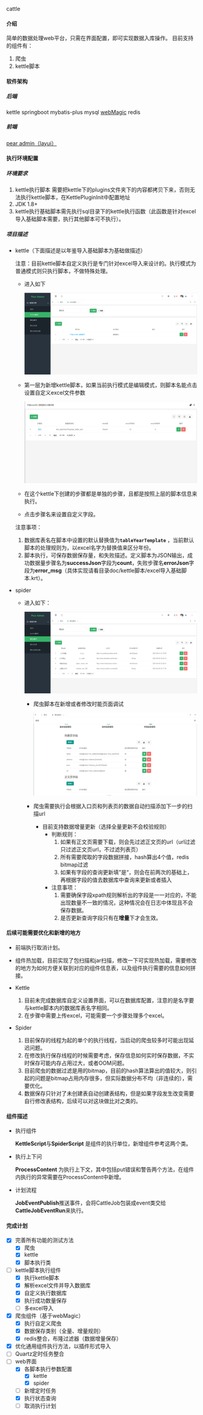 cattle

#### 介绍
简单的数据处理web平台，只需在界面配置，即可实现数据入库操作。
目前支持的组件有：
1. 爬虫
2. kettle脚本

#### 软件架构

##### 后端
kettle
springboot
mybatis-plus
mysql
[webMagic](http://webmagic.io/docs/zh/)
redis

##### 前端
[pear admin（layui）](https://www.layui.com/doc/modules/table.html)

#### 执行环境配置

##### 环境要求
1. kettle执行脚本 需要把kettle下的plugins文件夹下的内容都拷贝下来，否则无法执行kettle脚本，在KettlePluginInit中配置地址
2. JDK 1.8+
3. kettle执行基础脚本需先执行sql目录下的kettle执行函数（此函数是针对excel导入基础脚本需要，执行其他脚本可不执行）。

##### 项目描述

- kettle（下面描述是以年鉴导入基础脚本为基础做描述）

  ​	注意：目前kettle脚本自定义执行是专门针对excel导入来设计的。执行模式为普通模式则只执行脚本，不做特殊处理。

  - 进入如下

    ![kettle脚本](doc/image/kettle脚本配置.png)

  - 第一层为新增kettle脚本，如果当前执行模式是编辑模式，则脚本名能点击设置自定义excel文件参数

    ![](doc/image/kettle自定义excel.png)

  - 在这个kettle下创建的步骤都是单独的步骤，且都是按照上层的脚本信息来执行。

  - 点击步骤名来设置自定义字段。

  注意事项：

  1. 数据库表名在脚本中设置的默认替换值为<b>```` tableYearTemplate ````</b>  ，当前默认脚本的处理规则为，以excel名字为替换值来区分年份。
  2. 脚本执行，可保存数据保存量，和失败描述。定义脚本为JSON输出，成功数据量步骤名为**successJson**字段为**count**，失败步骤名**errorJson**字段为**error_msg**（具体实现请看目录doc/kettle脚本/excel导入基础脚本.krt）。

- spider

  - 进入如下：

    ![](doc/image/爬虫脚本配置.png)

    - 爬虫脚本在新增或者修改时能页面调试

      ![](doc/image/爬虫配置图.png)

    - 爬虫需要执行会根据入口页和列表页的数据自动扫描添加下一步的扫描url
      - 目前支持数据增量更新（选择全量更新不会校验规则）
        - 判断规则：
          1. 如果有正文页需要下载，则会先过滤正文页的url（url过滤只过滤正文页url，不过滤列表页）
          2. 所有需要爬取的字段数据拼接，hash算出4个值，redis bitmap过滤
          3. 如果有字段的查询更新填”是“，则会在前两次的基础上，再根据字段的值去数据库中查询来更新或者插入
        - 注意事项：
          1. 需要确保字段xpath规则解析出的字段是一一对应的，不能出现数量不一致的情况，这种情况会在日志中体现且不会保存数据。
          2. 是否更新查询字段只有在**增量**下才会生效。

#### 后续可能需要优化和新增的地方

- 前端执行取消计划。
- 组件热加载，目前实现了包扫描和jar扫描，修改一下可实现热加载，需要修改的地方为如何方便关联到对应的组件信息表，以及组件执行需要的信息如何拼接。

- Kettle
  1. 目前未完成数据库自定义设置界面，可以在数据库配置，注意的是名字要与kettle脚本内的数据库表名字相同。
  2. 在步骤中需要上传excel，可能需要一个步骤处理多个excel。
- Spider
  1. 目前保存的线程为起的单个的执行线程，当启动的爬虫较多时可能出现延迟问题。
  2. 在修改执行保存线程的时候需要考虑，保存信息如何实时保存数据，不实时保存可能内存占用过大，或者OOM问题。
  3. 目前爬虫的数据过滤是用的bitmap，目前的hash算法算出的值较大，则引起的问题是bitmap占用内存很多，但实际数据分布不均（非连续的），需要优化。
  4. 数据保存只针对了未创建表自动创建表结构，但是如果字段发生改变需要自行修改表结构，后续可以对这块做比对之类的。

#### 组件描述

- 执行组件

  **KettleScript**与**SpiderScript** 是组件的执行单位，新增组件参考这两个类。

- 执行上下问

  **ProcessContent** 为执行上下文，其中包括put错误和警告两个方法，在组件内执行的异常需要在ProcessContent中新增。

- 计划流程

  **JobEventPublish**推送事件，会将CattleJob包装成event类交给**CattleJobEventRun**来执行。

#### 完成计划
- [x] 完善所有功能的测试方法
    - [x] 爬虫
    - [x] kettle
    - [x] 脚本执行类
- [ ] kettle脚本执行组件
    - [x] 执行kettle脚本
    - [x] 解析excel文件并导入数据库
    - [x] 自定义执行数据库
    - [x] 执行成功数量保存
    - [ ] 多excel导入
- [x] 爬虫组件（基于webMagic）
    - [x] 执行自定义爬虫
    - [x] 数据保存类别（全量、增量规则）
    - [x] redis整合，布隆过滤器（数据增量保存）
- [x] 优化通用组件执行方法，以插件形式导入
- [ ] Quartz定时任务整合
- [ ] web界面
    - [x] 各脚本执行参数配置
        - [x] kettle
        - [x] spider
    - [ ] 新增定时任务
    - [x] 执行状态查询
    - [ ] 取消执行计划
